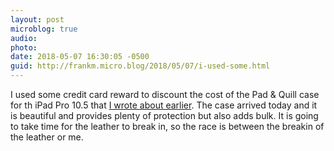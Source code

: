 ```yaml
---
layout: post
microblog: true
audio: 
photo: 
date: 2018-05-07 16:30:05 -0500
guid: http://frankm.micro.blog/2018/05/07/i-used-some.html
---
```

I used some credit card reward to discount the cost of the Pad & Quill case for th iPad Pro 10.5 that [I wrote about earlier](http://frankmcpherson.blog/2018/05/03/does-anyone-have.html). The case arrived today and it is beautiful and provides plenty of protection but also adds bulk. It is going to take time for the leather to break in, so the race is between the breakin of the leather or me. 
